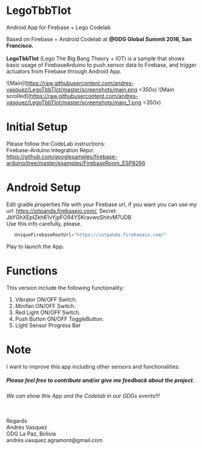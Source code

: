 # LegoTbbTIot
Android App for Firebase + Lego Codelab

Based on Firebase + Android Codelab at **@GDG Global Summit 2016, San Francisco.** <br/><br/>
**LegoTbbTIot** (Lego The Big Bang Theory + IOT) is a sample that shows basic usage of FirebaseArduino to push sensor data to Firebase, and trigger actuators from Firebase through Android App.

![Main](https://raw.githubusercontent.com/andres-vasquez/LegoTbbTIot/master/screenshots/main.png =350x)
![Main scrolled](https://raw.githubusercontent.com/andres-vasquez/LegoTbbTIot/master/screenshots/main_1.png =350x)

# Initial Setup
Please follow the CodeLab instructions: <br/>
Firebase-Arduino Integration Repo:
https://github.com/googlesamples/firebase-arduino/tree/master/examples/FirebaseRoom_ESP8266

# Android Setup
Edit gradle.properties file with your Firebase url, if you want you can use my url: https://iotpanda.firebaseio.com/, Secret: JbYGhXEpIZkh61vYjpFO94YSKravwoShitvM7UDB <br/>
Use this info carefully, please.
 ```java
    UniqueFirebaseRootUrl="https://iotpanda.firebaseio.com/"
```

Play to launch the App.

# Functions
This version include the following functionality:
  1. Vibrator ON/OFF Switch.
  2. Minifan ON/OFF Switch.
  3. Red Light ON/OFF Switch.
  4. Push Button ON/OFF ToggleButton.
  5. Light Sensor Progress Bar

# Note
I want to improve this app including other sensors and functionalities.
<br/>
##### Please feel free to contribute and/or give me feedback about the project.
###### We can show this App and the Codelab in our GDGs events!!!
<br/>
Regards<br/>
Andrés Vasquez<br/>
GDG La Paz, Bolivia<br/>
andres.vasquez.agramont@gmail.com
